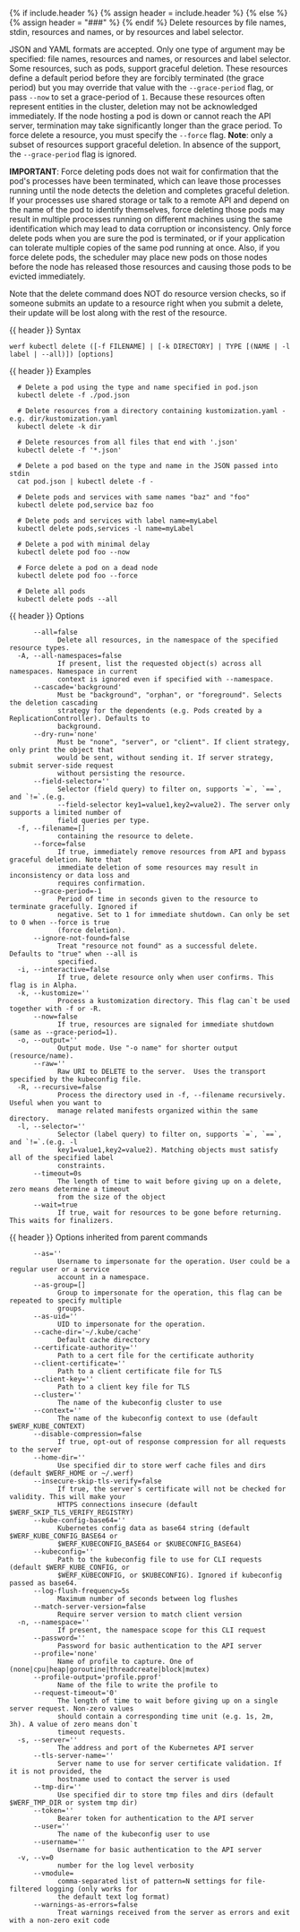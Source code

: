 {% if include.header %}
{% assign header = include.header %}
{% else %}
{% assign header = "###" %}
{% endif %}
Delete resources by file names, stdin, resources and names, or by resources and label selector.

JSON and YAML formats are accepted. Only one type of argument may be specified: file names, resources and names, or resources and label selector. Some resources, such as pods, support graceful deletion. These resources define a default period before they are forcibly terminated (the grace period) but you may override that value with the `--grace-period` flag, or pass `--now` to set a grace-period of `1`. Because these resources often represent entities in the cluster, deletion may not be acknowledged immediately. If the node hosting a pod is down or cannot reach the API server, termination may take significantly longer than the grace period. To force delete a resource, you must specify the `--force` flag. **Note**: only a subset of resources support graceful deletion. In absence of the support, the `--grace-period` flag is ignored.

**IMPORTANT**: Force deleting pods does not wait for confirmation that the pod's processes have been terminated, which can leave those processes running until the node detects the deletion and completes graceful deletion. If your processes use shared storage or talk to a remote API and depend on the name of the pod to identify themselves, force deleting those pods may result in multiple processes running on different machines using the same identification which may lead to data corruption or inconsistency. Only force delete pods when you are sure the pod is terminated, or if your application can tolerate multiple copies of the same pod running at once. Also, if you force delete pods, the scheduler may place new pods on those nodes before the node has released those resources and causing those pods to be evicted immediately.

Note that the delete command does NOT do resource version checks, so if someone submits an update to a resource right when you submit a delete, their update will be lost along with the rest of the resource.

{{ header }} Syntax

```shell
werf kubectl delete ([-f FILENAME] | [-k DIRECTORY] | TYPE [(NAME | -l label | --all)]) [options]
```

{{ header }} Examples

```shell
  # Delete a pod using the type and name specified in pod.json
  kubectl delete -f ./pod.json
  
  # Delete resources from a directory containing kustomization.yaml - e.g. dir/kustomization.yaml
  kubectl delete -k dir
  
  # Delete resources from all files that end with '.json'
  kubectl delete -f '*.json'
  
  # Delete a pod based on the type and name in the JSON passed into stdin
  cat pod.json | kubectl delete -f -
  
  # Delete pods and services with same names "baz" and "foo"
  kubectl delete pod,service baz foo
  
  # Delete pods and services with label name=myLabel
  kubectl delete pods,services -l name=myLabel
  
  # Delete a pod with minimal delay
  kubectl delete pod foo --now
  
  # Force delete a pod on a dead node
  kubectl delete pod foo --force
  
  # Delete all pods
  kubectl delete pods --all
```

{{ header }} Options

```shell
      --all=false
            Delete all resources, in the namespace of the specified resource types.
  -A, --all-namespaces=false
            If present, list the requested object(s) across all namespaces. Namespace in current    
            context is ignored even if specified with --namespace.
      --cascade='background'
            Must be "background", "orphan", or "foreground". Selects the deletion cascading         
            strategy for the dependents (e.g. Pods created by a ReplicationController). Defaults to 
            background.
      --dry-run='none'
            Must be "none", "server", or "client". If client strategy, only print the object that   
            would be sent, without sending it. If server strategy, submit server-side request       
            without persisting the resource.
      --field-selector=''
            Selector (field query) to filter on, supports `=`, `==`, and `!=`.(e.g.                 
            --field-selector key1=value1,key2=value2). The server only supports a limited number of 
            field queries per type.
  -f, --filename=[]
            containing the resource to delete.
      --force=false
            If true, immediately remove resources from API and bypass graceful deletion. Note that  
            immediate deletion of some resources may result in inconsistency or data loss and       
            requires confirmation.
      --grace-period=-1
            Period of time in seconds given to the resource to terminate gracefully. Ignored if     
            negative. Set to 1 for immediate shutdown. Can only be set to 0 when --force is true    
            (force deletion).
      --ignore-not-found=false
            Treat "resource not found" as a successful delete. Defaults to "true" when --all is     
            specified.
  -i, --interactive=false
            If true, delete resource only when user confirms. This flag is in Alpha.
  -k, --kustomize=''
            Process a kustomization directory. This flag can`t be used together with -f or -R.
      --now=false
            If true, resources are signaled for immediate shutdown (same as --grace-period=1).
  -o, --output=''
            Output mode. Use "-o name" for shorter output (resource/name).
      --raw=''
            Raw URI to DELETE to the server.  Uses the transport specified by the kubeconfig file.
  -R, --recursive=false
            Process the directory used in -f, --filename recursively. Useful when you want to       
            manage related manifests organized within the same directory.
  -l, --selector=''
            Selector (label query) to filter on, supports `=`, `==`, and `!=`.(e.g. -l              
            key1=value1,key2=value2). Matching objects must satisfy all of the specified label      
            constraints.
      --timeout=0s
            The length of time to wait before giving up on a delete, zero means determine a timeout 
            from the size of the object
      --wait=true
            If true, wait for resources to be gone before returning. This waits for finalizers.
```

{{ header }} Options inherited from parent commands

```shell
      --as=''
            Username to impersonate for the operation. User could be a regular user or a service    
            account in a namespace.
      --as-group=[]
            Group to impersonate for the operation, this flag can be repeated to specify multiple   
            groups.
      --as-uid=''
            UID to impersonate for the operation.
      --cache-dir='~/.kube/cache'
            Default cache directory
      --certificate-authority=''
            Path to a cert file for the certificate authority
      --client-certificate=''
            Path to a client certificate file for TLS
      --client-key=''
            Path to a client key file for TLS
      --cluster=''
            The name of the kubeconfig cluster to use
      --context=''
            The name of the kubeconfig context to use (default $WERF_KUBE_CONTEXT)
      --disable-compression=false
            If true, opt-out of response compression for all requests to the server
      --home-dir=''
            Use specified dir to store werf cache files and dirs (default $WERF_HOME or ~/.werf)
      --insecure-skip-tls-verify=false
            If true, the server`s certificate will not be checked for validity. This will make your 
            HTTPS connections insecure (default $WERF_SKIP_TLS_VERIFY_REGISTRY)
      --kube-config-base64=''
            Kubernetes config data as base64 string (default $WERF_KUBE_CONFIG_BASE64 or            
            $WERF_KUBECONFIG_BASE64 or $KUBECONFIG_BASE64)
      --kubeconfig=''
            Path to the kubeconfig file to use for CLI requests (default $WERF_KUBE_CONFIG, or      
            $WERF_KUBECONFIG, or $KUBECONFIG). Ignored if kubeconfig passed as base64.
      --log-flush-frequency=5s
            Maximum number of seconds between log flushes
      --match-server-version=false
            Require server version to match client version
  -n, --namespace=''
            If present, the namespace scope for this CLI request
      --password=''
            Password for basic authentication to the API server
      --profile='none'
            Name of profile to capture. One of (none|cpu|heap|goroutine|threadcreate|block|mutex)
      --profile-output='profile.pprof'
            Name of the file to write the profile to
      --request-timeout='0'
            The length of time to wait before giving up on a single server request. Non-zero values 
            should contain a corresponding time unit (e.g. 1s, 2m, 3h). A value of zero means don`t 
            timeout requests.
  -s, --server=''
            The address and port of the Kubernetes API server
      --tls-server-name=''
            Server name to use for server certificate validation. If it is not provided, the        
            hostname used to contact the server is used
      --tmp-dir=''
            Use specified dir to store tmp files and dirs (default $WERF_TMP_DIR or system tmp dir)
      --token=''
            Bearer token for authentication to the API server
      --user=''
            The name of the kubeconfig user to use
      --username=''
            Username for basic authentication to the API server
  -v, --v=0
            number for the log level verbosity
      --vmodule=
            comma-separated list of pattern=N settings for file-filtered logging (only works for    
            the default text log format)
      --warnings-as-errors=false
            Treat warnings received from the server as errors and exit with a non-zero exit code
```

